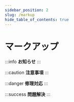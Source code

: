 ```yaml
---
sidebar_position: 2
slug: /markup
hide_table_of_contents: true
---
```

# マークアップ

:::info
**お知らせ**
:::

:::caution
**注意事項**
:::

:::danger
**修理対応**
:::

:::success
**問題解決**
:::
